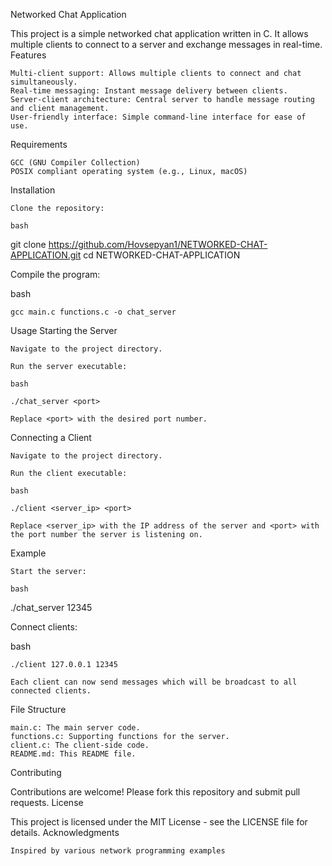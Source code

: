 Networked Chat Application

This project is a simple networked chat application written in C. It allows multiple clients to connect to a server and exchange messages in real-time.
Features

    Multi-client support: Allows multiple clients to connect and chat simultaneously.
    Real-time messaging: Instant message delivery between clients.
    Server-client architecture: Central server to handle message routing and client management.
    User-friendly interface: Simple command-line interface for ease of use.

Requirements

    GCC (GNU Compiler Collection)
    POSIX compliant operating system (e.g., Linux, macOS)

Installation

    Clone the repository:

    bash

git clone https://github.com/Hovsepyan1/NETWORKED-CHAT-APPLICATION.git
cd NETWORKED-CHAT-APPLICATION

Compile the program:

bash

    gcc main.c functions.c -o chat_server

Usage
Starting the Server

    Navigate to the project directory.

    Run the server executable:

    bash

    ./chat_server <port>

    Replace <port> with the desired port number.

Connecting a Client

    Navigate to the project directory.

    Run the client executable:

    bash

    ./client <server_ip> <port>

    Replace <server_ip> with the IP address of the server and <port> with the port number the server is listening on.

Example

    Start the server:

    bash

./chat_server 12345

Connect clients:

bash

    ./client 127.0.0.1 12345

    Each client can now send messages which will be broadcast to all connected clients.

File Structure

    main.c: The main server code.
    functions.c: Supporting functions for the server.
    client.c: The client-side code.
    README.md: This README file.

Contributing

Contributions are welcome! Please fork this repository and submit pull requests.
License

This project is licensed under the MIT License - see the LICENSE file for details.
Acknowledgments

    Inspired by various network programming examples 
